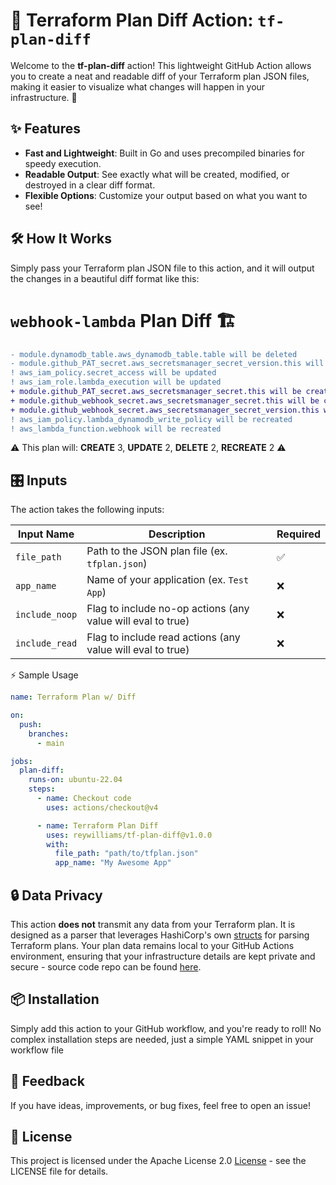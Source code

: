 # 🚀 Terraform Plan Diff Action: `tf-plan-diff`

Welcome to the **tf-plan-diff** action! This lightweight GitHub Action allows you to create a neat and readable diff of your Terraform plan JSON files, making it easier to visualize what changes will happen in your infrastructure. 🎉

## ✨ Features

- **Fast and Lightweight**: Built in Go and uses precompiled binaries for speedy execution.
- **Readable Output**: See exactly what will be created, modified, or destroyed in a clear diff format.
- **Flexible Options**: Customize your output based on what you want to see!

## 🛠️ How It Works

Simply pass your Terraform plan JSON file to this action, and it will output the changes in a beautiful diff format like this:

# `webhook-lambda` Plan Diff :building_construction:

```diff
- module.dynamodb_table.aws_dynamodb_table.table will be deleted
- module.github_PAT_secret.aws_secretsmanager_secret_version.this will be deleted
! aws_iam_policy.secret_access will be updated
! aws_iam_role.lambda_execution will be updated
+ module.github_PAT_secret.aws_secretsmanager_secret.this will be created
+ module.github_webhook_secret.aws_secretsmanager_secret.this will be created
+ module.github_webhook_secret.aws_secretsmanager_secret_version.this will be created
! aws_iam_policy.lambda_dynamodb_write_policy will be recreated
! aws_lambda_function.webhook will be recreated
```

:warning: This plan will: **CREATE** 3, **UPDATE** 2, **DELETE** 2, **RECREATE** 2 :warning:

## 🎛️ Inputs

The action takes the following inputs:

| Input Name     | Description                                                 | Required |
| -------------- | ----------------------------------------------------------- | -------- |
| `file_path`    | Path to the JSON plan file (ex. `tfplan.json`)              | ✅       |
| `app_name`     | Name of your application (ex. `Test App`)                   | ❌       |
| `include_noop` | Flag to include no-op actions (any value will eval to true) | ❌       |
| `include_read` | Flag to include read actions (any value will eval to true)  | ❌       |

⚡ Sample Usage

```yaml
name: Terraform Plan w/ Diff

on:
  push:
    branches:
      - main

jobs:
  plan-diff:
    runs-on: ubuntu-22.04
    steps:
      - name: Checkout code
        uses: actions/checkout@v4

      - name: Terraform Plan Diff
        uses: reywilliams/tf-plan-diff@v1.0.0
        with:
          file_path: "path/to/tfplan.json"
          app_name: "My Awesome App"
```

## 🔒 Data Privacy

This action **does not** transmit any data from your Terraform plan. It is designed as a parser that leverages HashiCorp's own [structs](https://pkg.go.dev/github.com/hashicorp/terraform-json@v0.13.0) for parsing Terraform plans. Your plan data remains local to your GitHub Actions environment, ensuring that your infrastructure details are kept private and secure - source code repo can be found [here](https://github.com/reywilliams/tf-plan-diff-source/tree/main/src).

## 📦 Installation

Simply add this action to your GitHub workflow, and you're ready to roll! No complex installation steps are needed, just a simple YAML snippet in your workflow file

## 🤝 Feedback

If you have ideas, improvements, or bug fixes, feel free to open an issue!

## 🌟 License

This project is licensed under the Apache License 2.0 [License](./LICENSE) - see the LICENSE file for details.
